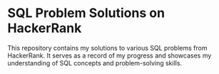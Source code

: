 # SQL Problem Solutions on HackerRank
This repository contains my solutions to various SQL problems from HackerRank. It serves as a record of my progress and showcases my understanding of SQL concepts and problem-solving skills.
